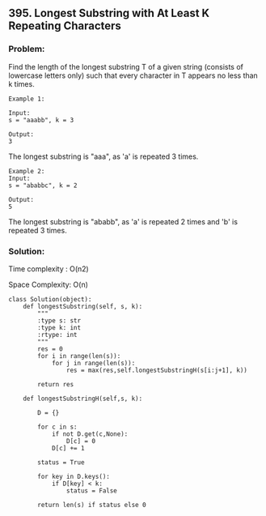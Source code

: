## 395. Longest Substring with At Least K Repeating Characters

### Problem:
Find the length of the longest substring T of a given string (consists of lowercase letters only) such that every character in T appears no less than k times.
```
Example 1:

Input:
s = "aaabb", k = 3

Output:
3
```
The longest substring is "aaa", as 'a' is repeated 3 times.

```
Example 2:
Input:
s = "ababbc", k = 2

Output:
5
```
The longest substring is "ababb", as 'a' is repeated 2 times and 'b' is repeated 3 times.


### Solution:

Time complexity : O(n2)

Space Complexity: O(n)

```
class Solution(object):
    def longestSubstring(self, s, k):
        """
        :type s: str
        :type k: int
        :rtype: int
        """
        res = 0
        for i in range(len(s)):
            for j in range(len(s)):
                res = max(res,self.longestSubstringH(s[i:j+1], k))
        
        return res
                
    def longestSubstringH(self,s, k):
        
        D = {}
        
        for c in s:
            if not D.get(c,None):
                D[c] = 0
            D[c] += 1
        
        status = True
        
        for key in D.keys():
            if D[key] < k:
                status = False
        
        return len(s) if status else 0
```
